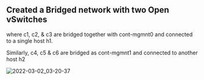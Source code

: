 ## Created a Bridged network with two Open vSwitches 
where c1, c2, & c3 are bridged together with cont-mgmnt0 and connected to a single host h1.

Similarly, c4, c5 & c6 are bridged as cont-mgmnt1 and connected to another host h2


![2022-03-02_03-20-37](https://user-images.githubusercontent.com/45165287/156282625-1c67f5c1-5b2e-41c0-9e6c-927aabc83993.png)
